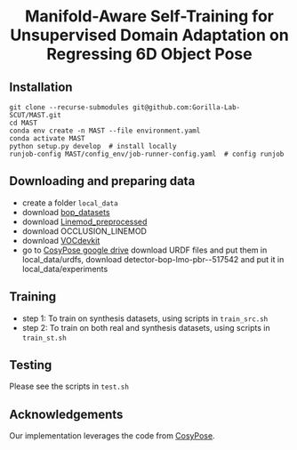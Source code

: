 <h1 align="center">Manifold-Aware Self-Training for Unsupervised Domain Adaptation on Regressing 6D Object Pose</h1>

## Installation
```Shell
git clone --recurse-submodules git@github.com:Gorilla-Lab-SCUT/MAST.git
cd MAST
conda env create -n MAST --file environment.yaml
conda activate MAST
python setup.py develop  # install locally
runjob-config MAST/config_env/job-runner-config.yaml  # config runjob
```
## Downloading and preparing data
* create a folder `local_data`
* download [bop_datasets](https://bop.felk.cvut.cz/datasets/)
* download [Linemod_preprocessed](https://drive.google.com/drive/folders/19ivHpaKm9dOrr12fzC8IDFczWRPFxho7)
* download OCCLUSION_LINEMOD
* download [VOCdevkit](http://host.robots.ox.ac.uk/pascal/VOC/voc2012/VOCtrainval_11-May-2012.tar)
* go to [CosyPose google drive](https://drive.google.com/drive/folders/1JmOYbu1oqN81Dlj2lh6NCAMrC8pEdAtD)
download URDF files and put them in local_data/urdfs, download detector-bop-lmo-pbr--517542 and put it in local_data/experiments

## Training
* step 1: To train on synthesis datasets, using scripts in `train_src.sh`
* step 2: To train on both real and synthesis datasets, using scripts in `train_st.sh`

## Testing
Please see the scripts in `test.sh`

## Acknowledgements
Our implementation leverages the code from [CosyPose](https://github.com/ylabbe/cosypose.git).